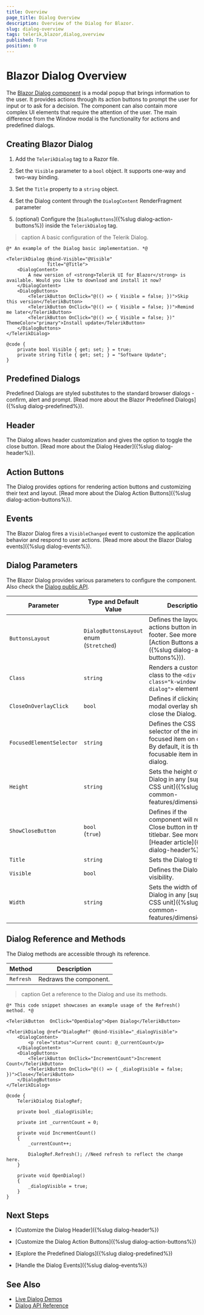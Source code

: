 ```yaml
---
title: Overview
page_title: Dialog Overview
description: Overview of the Dialog for Blazor.
slug: dialog-overview
tags: telerik,blazor,dialog,overview
published: True
position: 0
---
```


# Blazor Dialog Overview

The <a href="https://www.telerik.com/blazor-ui/dialog" target="_blank">Blazor Dialog component</a> is a modal popup that brings information to the user. It provides actions through its action buttons to prompt the user for input or to ask for a decision. The component can also contain more complex UI elements that require the attention of the user. The main difference from the Window modal is the functionality for actions and predefined dialogs.

## Creating Blazor Dialog

1. Add the `TelerikDialog` tag to a Razor file.

2. Set the `Visible` parameter to a `bool` object. It supports one-way and two-way binding.

3. Set the `Title` property to a `string` object.

4. Set the Dialog content through the `DialogContent` RenderFragment parameter

5. (optional) Configure the [`DialogButtons`]({%slug  dialog-action-buttons%}) inside the `TelerikDialog` tag.

>caption A basic configuration of the Telerik Dialog.

````CSHTML
@* An example of the Dialog basic implementation. *@

<TelerikDialog @bind-Visible="@Visible"
               Title="@Title">
    <DialogContent>
        A new version of <strong>Telerik UI for Blazor</strong> is available. Would you like to download and install it now?
    </DialogContent>
    <DialogButtons>
        <TelerikButton OnClick="@(() => { Visible = false; })">Skip this version</TelerikButton>
        <TelerikButton OnClick="@(() => { Visible = false; })">Remind me later</TelerikButton>
        <TelerikButton OnClick="@(() => { Visible = false; })" ThemeColor="primary">Install update</TelerikButton>
    </DialogButtons>
</TelerikDialog>

@code {
    private bool Visible { get; set; } = true;
    private string Title { get; set; } = "Software Update";
}
````

## Predefined Dialogs

Predefined Dialogs are styled substitutes to the standard browser dialogs - confirm, alert and prompt. [Read more about the Blazor Predefined Dialogs]({%slug dialog-predefined%}).

## Header

The Dialog allows header customization and gives the option to toggle the close button. [Read more about the Dialog Header]({%slug dialog-header%}).

## Action Buttons

The Dialog provides options for rendering action buttons and customizing their text and layout. [Read more about the Dialog Action Buttons]({%slug dialog-action-buttons%}).

## Events

The Blazor Dialog fires a `VisibleChanged` event to customize the application behavior and respond to user actions. [Read more about the Blazor Dialog events]({%slug dialog-events%}).

## Dialog Parameters

The Blazor Dialog provides various parameters to configure the component. Also check the [Dialog public API](https://docs.telerik.com/blazor-ui/api/Telerik.Blazor.Components.TelerikDialog).

<style>
    article style + table {
        table-layout: auto;
        word-break: normal;
    }
</style>
| Parameter | Type and Default Value | Description |
| --- | --- | --- |
| `ButtonsLayout` | `DialogButtonsLayout` enum <br /> (`Stretched`) | Defines the layout of the actions button in the footer. See more in the [Action Buttons article]({%slug  dialog-action-buttons%})). |
| `Class` | `string` | Renders a custom CSS class to the `<div class="k-window k-dialog">` element. |
| `CloseOnOverlayClick` | `bool` | Defines if clicking on the modal overlay should close the Dialog. |
| `FocusedElementSelector` | `string` | Defines the CSS selector of the initially focused item on open. By default, it is the first focusable item in the dialog. |
| `Height` | `string` | Sets the height of the Dialog in any [supported CSS unit]({%slug common-features/dimensions%}). |
| `ShowCloseButton` | `bool` <br /> (`true`) | Defines if the component will render a Close button in the titlebar. See more in the [Header article]({%slug  dialog-header%}). |
| `Title` | `string` | Sets the Dialog title. |
| `Visible` | `bool` | Defines the Dialog visibility. |
| `Width` | `string` | Sets the width of the Dialog in any [supported CSS unit]({%slug common-features/dimensions%}). |


## Dialog Reference and Methods

The Dialog methods are accessible through its reference.

<style>
    article style + table {
        table-layout: auto;
        word-break: normal;
    }
</style>
| Method | Description |
| --- | --- |
| `Refresh` | Redraws the component. |

>caption Get a reference to the Dialog and use its methods.

````CSHTML
@* This code snippet showcases an example usage of the Refresh() method. *@

<TelerikButton  OnClick="OpenDialog">Open Dialog</TelerikButton>

<TelerikDialog @ref="DialogRef" @bind-Visible="_dialogVisible">
    <DialogContent>
        <p role="status">Current count: @_currentCount</p>
    </DialogContent>
    <DialogButtons>
        <TelerikButton OnClick="IncrementCount">Increment Count</TelerikButton>
        <TelerikButton OnClick="@(() => { _dialogVisible = false; })">Close</TelerikButton>
    </DialogButtons>
</TelerikDialog>

@code {
    TelerikDialog DialogRef;

    private bool _dialogVisible;

    private int _currentCount = 0;

    private void IncrementCount()
    {
        _currentCount++;

        DialogRef.Refresh(); //Need refresh to reflect the change here.
    }

    private void OpenDialog()
    {
        _dialogVisible = true;
    }
}
````

## Next Steps

* [Customize the Dialog Header]({%slug dialog-header%})

* [Customize the Dialog Action Buttons]({%slug dialog-action-buttons%})

* [Explore the Predefined Dialogs]({%slug dialog-predefined%})

* [Handle the Dialog Events]({%slug dialog-events%})

## See Also

  * [Live Dialog Demos](https://demos.telerik.com/blazor-ui/dialog/overview)
  * [Dialog API Reference](https://docs.telerik.com/blazor-ui/api/Telerik.Blazor.Components.TelerikDialog)